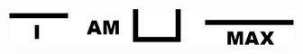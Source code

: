 <img align="center" src="https://github.com/MaxBezs/MaxBezs/blob/main/headmain.png" alt="I AM MAX">


